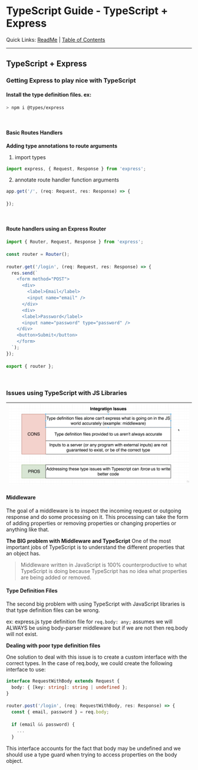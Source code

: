 # TypeScript Guide - TypeScript + Express
Quick Links: [ReadMe](../README.md) | [Table of Contents](00-index.md)

---

## TypeScript + Express

### Getting Express to play nice with TypeScript 

#### Install the type definition files. ex:

```sh
> npm i @types/express
```

<br />

#### Basic Routes Handlers

**Adding type annotations to route arguments**

1. import types
```ts
import express, { Request, Response } from 'express';
```

2. annotate route handler function arguments
```ts
app.get('/', (req: Request, res: Response) => {

});
```

<br />

#### Route handlers using an Express Router

```ts
import { Router, Request, Response } from 'express';

const router = Router();

router.get('/login', (req: Request, res: Response) => {
  res.send(`
    <form method="POST">
      <div>
        <label>Email</label>
        <input name="email" />
      </div>
      <div>
      <label>Password</label>
      <input name="password" type="password" />
    </div>
    <button>Submit</button>
    </form>
  `);
});

export { router };
```

<br />

### Issues using TypeScript with JS Libraries

|![](./screenshots/18-integration-issues.png)
|--

#### Middleware

The goal of a middleware is to inspect the incoming request or outgoing response and do some processing on it. This processing can take the form of adding properties or removing properties or changing properties or anything like that.

**The BIG problem with Middleware and TypeScript**
One of the most important jobs of TypeScript is to understand the different properties that an object has.

> Middleware written in JavaScript is 100% counterproductive to what TypeScript is doing because TypeScript has no idea what properties are being added or removed.

#### Type Definition Files

The second big problem with using TypeScript with JavaScript libraries is that type definition files can be wrong.

ex: express.js type definition file for `req.body: any;` assumes we will ALWAYS be using body-parser middleware but if we are not then req.body will not exist.

**Dealing with poor type definition files**

One solution to deal with this issue is to create a custom interface with the correct types. In the case of req.body, we could create the following interface to use:

```ts
interface RequestWithBody extends Request {
  body: { [key: string]: string | undefined };
}

router.post('/login', (req: RequestWithBody, res: Response) => {
  const { email, password } = req.body;

  if (email && password) {
    ...
  }
```

This interface accounts for the fact that body may be undefined and we should use a type guard when trying to access properties on the body object.






<br />

